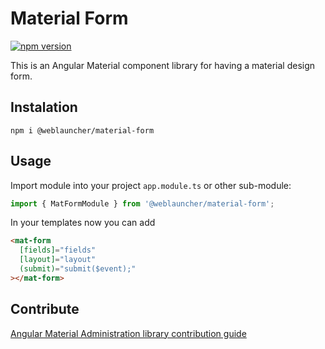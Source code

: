 # Material Form

[![npm version](https://badge.fury.io/js/%40weblauncher%2Fmaterial-form.svg)](https://badge.fury.io/js/%40weblauncher%2Fmaterial-form)

This is an Angular Material component library for having a material design form.

## Instalation

`npm i @weblauncher/material-form`

## Usage

Import module into your project `app.module.ts` or other sub-module:

```ts
import { MatFormModule } from '@weblauncher/material-form';
```

In your templates now you can add

```html
<mat-form
  [fields]="fields"
  [layout]="layout"
  (submit)="submit($event);"
></mat-form>
```

## Contribute

[Angular Material Administration library contribution guide](https://github.com/WebLauncher/angular-material-administration/CONTRIBUTION.md)
